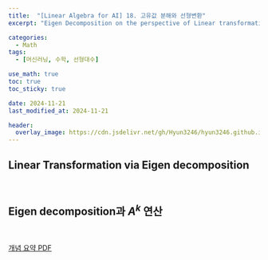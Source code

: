 ```yaml
---
title:  "[Linear Algebra for AI] 18. 고유값 분해와 선형변환"
excerpt: "Eigen Decomposition on the perspective of Linear transformation"

categories:
  - Math
tags:
  - [머신러닝, 수학, 선형대수]

use_math: true
toc: true
toc_sticky: true

date: 2024-11-21
last_modified_at: 2024-11-21

header:
  overlay_image: https://cdn.jsdelivr.net/gh/Hyun3246/hyun3246.github.io@master/image/overlay image/Linear Algebra for AI.png
---
```

## Linear Transformation via Eigen decomposition

<br/>

## Eigen decomposition과 $A^k$ 연산

<br/>

[개념 요약 PDF](https://github.com/Hyun3246/Code-Warehouse/blob/43b18f05d6dfd58996baba7be6c4cacd92793e25/Linear%20Algebra%20for%20AI/18.%20%EA%B3%A0%EC%9C%A0%EA%B0%92%20%EB%B6%84%ED%95%B4%EC%99%80%20%EC%84%A0%ED%98%95%EB%B3%80%ED%99%98.pdf)